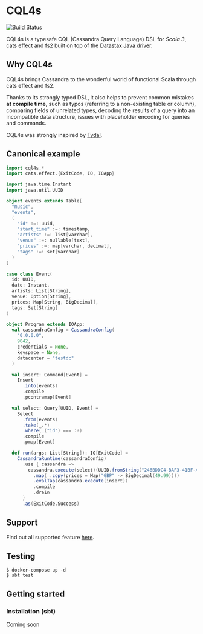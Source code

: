 # CQL4s

[![Build Status](https://app.travis-ci.com/epifab/cql4s.svg?branch=main)](https://app.travis-ci.com/epifab/cql4s)

CQL4s is a typesafe CQL (Cassandra Query Language) DSL for *Scala 3*, cats effect and fs2 
built on top of the [Datastax Java driver](https://github.com/datastax/java-driver).


## Why CQL4s

CQL4s brings Cassandra to the wonderful world of functional Scala through cats effect and fs2.

Thanks to its strongly typed DSL, it also helps to prevent common mistakes **at compile time**, such as 
typos (referring to a non-existing table or column),
comparing fields of unrelated types, 
decoding the results of a query into an incompatible data structure,
issues with placeholder encoding for queries and commands.

CQL4s was strongly inspired by [Tydal](https://github.com/epifab/tydal3).



## Canonical example

```scala
import cql4s.*
import cats.effect.{ExitCode, IO, IOApp}

import java.time.Instant
import java.util.UUID

object events extends Table[
  "music",
  "events",
  (
    "id" :=: uuid,
    "start_time" :=: timestamp,
    "artists" :=: list[varchar],
    "venue" :=: nullable[text],
    "prices" :=: map[varchar, decimal],
    "tags" :=: set[varchar]
  )
]

case class Event(
  id: UUID,
  date: Instant,
  artists: List[String],
  venue: Option[String],
  prices: Map[String, BigDecimal],
  tags: Set[String]
)

object Program extends IOApp:
  val cassandraConfig = CassandraConfig(
    "0.0.0.0",
    9042,
    credentials = None,
    keyspace = None,
    datacenter = "testdc"
  )

  val insert: Command[Event] =
    Insert
      .into(events)
      .compile
      .pcontramap[Event]

  val select: Query[UUID, Event] =
    Select
      .from(events)
      .take(_.*)
      .where(_("id") === :?)
      .compile
      .pmap[Event]

  def run(args: List[String]): IO[ExitCode] =
    CassandraRuntime(cassandraConfig)
      .use { cassandra =>
        cassandra.execute(select)(UUID.fromString("246BDDC4-BAF3-41BF-AFB5-FA0992E4DC6B"))
          .map(_.copy(prices = Map("GBP" -> BigDecimal(49.99))))
          .evalTap(cassandra.execute(insert))
          .compile
          .drain
      }
      .as(ExitCode.Success)
```

## Support

Find out all supported feature [here](SUPPORT.md).


## Testing

```shell
$ docker-compose up -d
$ sbt test
```


## Getting started

### Installation (sbt)

Coming soon
